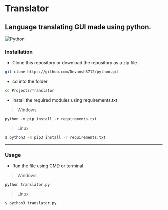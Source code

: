 # Translator

## Language translating GUI made using python.

![Python](https://img.shields.io/badge/-Python-000000?style=flat&logo=python)

### Installation

- Clone this repository or download the repository as a zip file.

```bash
git clone https://github.com/Devansh3712/python.git
```
- cd into the folder

```bash
cd Projects/Translator
```

- Install the required modules using requirements.txt

> Windows

```shell
python -m pip install -r requirements.txt
```

> Linux

```bash
$ python3 -m pip3 install -r requirements.txt
```

---

### Usage 

- Run the file using CMD or terminal

> Windows

```shell
python translator.py
```

> Linux

```bash
$ python3 translator.py
```
